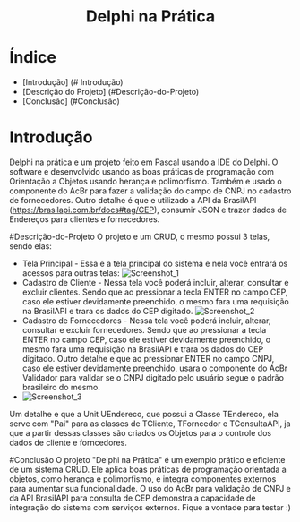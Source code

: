 <h1 align="center"> Delphi na Prática </h1>

# Índice 

* [Introdução] (# Introdução)
* [Descrição do Projeto] (#Descrição-do-Projeto)
* [Conclusão] (#Conclusão)

# Introdução
Delphi na prática e um projeto feito em Pascal usando a IDE do Delphi. O software e desenvolvido usando as boas práticas de programação com Orientação a Objetos usando herança e polimorfismo.
Também e usado o componente do AcBr para fazer a validação do campo de CNPJ no cadastro de fornecedores.
Outro detalhe é que e utilizado a API da BrasilAPI (https://brasilapi.com.br/docs#tag/CEP), consumir JSON e trazer dados de Endereços para clientes e fornecedores.

#Descrição-do-Projeto
O projeto e um CRUD, o mesmo possui 3 telas, sendo elas:
- Tela Principal - Essa e a tela principal do sistema e nela você entrará os acessos para outras telas:
![Screenshot_1](https://github.com/RichardFontoura/DelphiNaPratica/assets/132071931/7af02e60-56f1-4fef-ad93-472a5db98eaa)
- Cadastro de Cliente - Nessa tela você poderá incluir, alterar, consultar e excluir clientes. Sendo que ao pressionar a tecla ENTER no campo CEP, caso ele estiver devidamente preenchido, o mesmo fara uma requisição na BrasilAPI e trara os dados do CEP digitado.
![Screenshot_2](https://github.com/RichardFontoura/DelphiNaPratica/assets/132071931/2e76c91e-3651-4cdf-be1e-d0c5e99c8dec)
- Cadastro de Fornecedores - Nessa tela você poderá incluir, alterar, consultar e excluir fornecedores. Sendo que ao pressionar a tecla ENTER no campo CEP, caso ele estiver devidamente preenchido, o mesmo fara uma requisição na BrasilAPI e trara os dados do CEP digitado. Outro detalhe e que ao pressionar ENTER no campo CNPJ, caso ele estiver devidamente preenchido, usara o componente do AcBr Validador para validar se o CNPJ digitado pelo usuário segue o padrão brasileiro do mesmo.
- ![Screenshot_3](https://github.com/RichardFontoura/DelphiNaPratica/assets/132071931/4abaff54-95c6-4073-9da2-497edd56ddfe)

Um detalhe e que a Unit UEndereco, que possui a Classe TEndereco, ela serve com "Pai" para as classes de TCliente, TForncedor e TConsultaAPI, ja que a partir dessas classes são criados os Objetos para o controle dos dados de cliente e forncedores.

#Conclusão
O projeto "Delphi na Prática" é um exemplo prático e eficiente de um sistema CRUD. Ele aplica boas práticas de programação orientada a objetos, como herança e polimorfismo, e integra componentes externos para aumentar sua funcionalidade. O uso do AcBr para validação de CNPJ e da API BrasilAPI para consulta de CEP demonstra a capacidade de integração do sistema com serviços externos. Fique a vontade para testar :)
